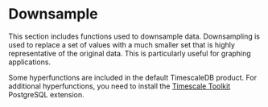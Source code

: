 # Downsample
This section includes functions used to downsample data. Downsampling
is used to replace a set of values with a much smaller set that is highly
representative of the original data. This is particularly useful for
graphing applications.

Some hyperfunctions are included in the default TimescaleDB product. For
additional hyperfunctions, you need to install the
[Timescale Toolkit][install-toolkit] PostgreSQL extension.

<hyperfunctionTable
    hyperfunctionFamily='downsample'
    includeExperimental
    sortByType
/>

[install-toolkit]: timescaledb/:currentVersion:/how-to-guides/hyperfunctions/install-toolkit
